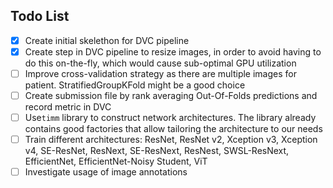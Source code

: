 ## Todo List

- [x] Create initial skelethon for DVC pipeline
- [x] Create step in DVC pipeline to resize images, in order to avoid having to do this on-the-fly, which would cause sub-optimal GPU utilization
- [ ] Improve cross-validation strategy as there are multiple images for patient. StratifiedGroupKFold might be a good choice
- [ ] Create submission file by rank averaging Out-Of-Folds predictions and record metric in DVC 
- [ ] Use`timm` library to construct network architectures. The library already contains good factories that allow tailoring the architecture to our needs
- [ ] Train different architectures: ResNet, ResNet v2, Xception v3, Xception v4, SE-ResNet, ResNext, SE-ResNext, ResNest, SWSL-ResNext, EfficientNet, EfficientNet-Noisy Student, ViT
- [ ] Investigate usage of image annotations
